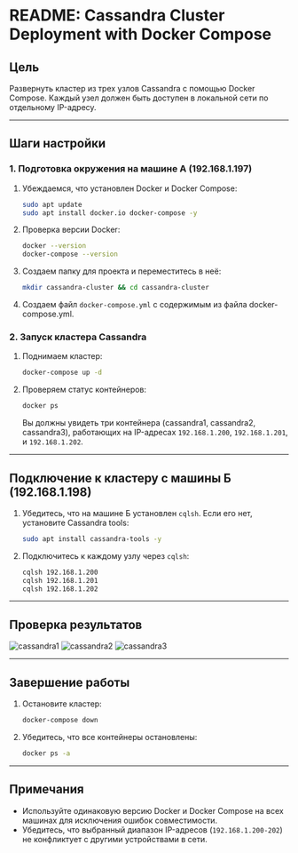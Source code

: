 # README: Cassandra Cluster Deployment with Docker Compose

## Цель
Развернуть кластер из трех узлов Cassandra с помощью Docker Compose. Каждый узел должен быть доступен в локальной сети по отдельному IP-адресу.

---

## Шаги настройки

### 1. **Подготовка окружения на машине А (192.168.1.197)**

1. Убеждаемся, что установлен Docker и Docker Compose:
    ```bash
    sudo apt update
    sudo apt install docker.io docker-compose -y
    ```
2. Проверка версии Docker:
    ```bash
    docker --version
    docker-compose --version
    ```
3. Создаем папку для проекта и переместитесь в неё:
    ```bash
    mkdir cassandra-cluster && cd cassandra-cluster
    ```
4. Создаем файл `docker-compose.yml` с содержимым из файла docker-compose.yml.

### 2. **Запуск кластера Cassandra**

1. Поднимаем кластер:
    ```bash
    docker-compose up -d
    ```
2. Проверяем статус контейнеров:
    ```bash
    docker ps
    ```
   Вы должны увидеть три контейнера (cassandra1, cassandra2, cassandra3), работающих на IP-адресах `192.168.1.200`, `192.168.1.201`, и `192.168.1.202`.

---

## Подключение к кластеру с машины Б (192.168.1.198)

1. Убедитесь, что на машине Б установлен `cqlsh`. Если его нет, установите Cassandra tools:
    ```bash
    sudo apt install cassandra-tools -y
    ```
2. Подключитесь к каждому узлу через `cqlsh`:
    ```bash
    cqlsh 192.168.1.200
    cqlsh 192.168.1.201
    cqlsh 192.168.1.202
    ```
---

## Проверка результатов
![cassandra1](https://github.com/user-attachments/assets/f0ada3ec-32ac-4812-86b8-57f8bda67735)
![cassandra2](https://github.com/user-attachments/assets/c50c681d-c7ae-4b3d-a238-504bdb428404)
![cassandra3](https://github.com/user-attachments/assets/0b5a2ed1-9799-44cd-b468-221553db840f)


---

## Завершение работы

1. Остановите кластер:
    ```bash
    docker-compose down
    ```
2. Убедитесь, что все контейнеры остановлены:
    ```bash
    docker ps -a
    ```

---

## Примечания

- Используйте одинаковую версию Docker и Docker Compose на всех машинах для исключения ошибок совместимости.
- Убедитесь, что выбранный диапазон IP-адресов (`192.168.1.200-202`) не конфликтует с другими устройствами в сети.

